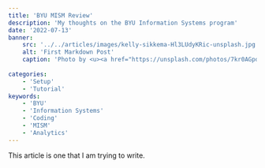 ```yaml
---
title: 'BYU MISM Review'
description: 'My thoughts on the BYU Information Systems program'
date: '2022-07-13'
banner:
    src: '../../articles/images/kelly-sikkema-Hl3LUdyKRic-unsplash.jpg'
    alt: 'First Markdown Post'
    caption: 'Photo by <u><a href="https://unsplash.com/photos/7kr0AGpd1Kw">Daniel Tong</a></u>'
  
categories:
    - 'Setup'
    - 'Tutorial'
keywords:
    - 'BYU'
    - 'Information Systems'
    - 'Coding'
    - 'MISM'
    - 'Analytics'
---
```


This article is one that I am trying to write.